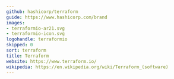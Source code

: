 ```yaml
---
github: hashicorp/terraform
guide: https://www.hashicorp.com/brand
images:
- terraformio-ar21.svg
- terraformio-icon.svg
logohandle: terraformio
skipped: 0
sort: terraform
title: Terraform
website: https://www.terraform.io/
wikipedia: https://en.wikipedia.org/wiki/Terraform_(software)
---
```

